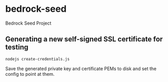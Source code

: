 # bedrock-seed
Bedrock Seed Project

Generating a new self-signed SSL certificate for testing
--------------------------------------------------------

    nodejs create-credentials.js

Save the generated private key and certificate PEMs to disk and set the
config to point at them.
